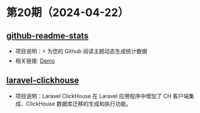 # 第20期（2024-04-22）

## [github-readme-stats](https://github.com/anuraghazra/github-readme-stats)
- 项目说明：⚡ 为您的 Github 阅读主题动态生成统计数据
- 相关链接: [Demo](https://github-readme-stats.vercel.app/api?username=xiaoxuan6&hide=contribs,prs)

## [laravel-clickhouse](https://github.com/cybercog/laravel-clickhouse)
- 项目说明：Laravel ClickHouse 在 Laravel 应用程序中增加了 CH 客户端集成、ClickHouse 数据库迁移的生成和执行功能。
